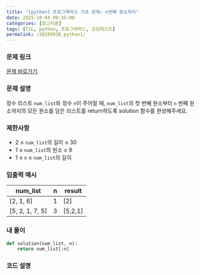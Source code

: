 ```yaml
---
title: "[python] 프로그래머스 기초 문제: n번째 원소까지"
date: 2025-10-04 00:35:00 
categories: [알고리즘]                 
tags: [TIL, python, 프로그래머스, 코딩테스트]
permalink: /20250930_python1/      
---
```


### 문제 링크

[문제 바로가기](https://school.programmers.co.kr/learn/courses/30/lessons/181889)

### 문제 설명

정수 리스트 `num_list`와 정수 `n`이 주어질 때, `num_list`의 첫 번째 원소부터 `n` 번째 원소까지의 모든 원소를 담은 리스트를 return하도록 solution 함수를 완성해주세요.



### 제한사항

- 2 ≤ `num_list`의 길이 ≤ 30
- 1 ≤ `num_list`의 원소 ≤ 9
- 1 ≤ `n` ≤ `num_list`의 길이



### 입출력 예시


| num_list | n | result | 
| --- | --- | --- | 
| [2, 1, 6] | 1 | [2] | 
| [5, 2, 1, 7, 5] | 3 | [5,2,1] | 



### 내 풀이

```python
def solution(num_list, n):
    return num_list[:n]
```


### 코드 설명

